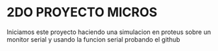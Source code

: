 # 2DO PROYECTO MICROS
Iniciamos este proyecto haciendo una simulacion en proteus 
sobre un monitor serial y usando la funcion serial
probando el github
